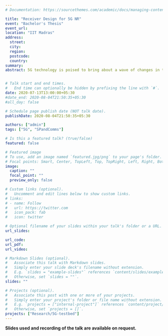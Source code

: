 ```yaml
---
# Documentation: https://sourcethemes.com/academic/docs/managing-content/

title: "Receiver Design for 5G NR"
event: "Bachelor's Thesis"
event_url:
location: "IIT Madras"
address: 
  street: 
  city: 
  region:
  postcode:
  country: 
summary: 
abstract: 5G technology is poised to bring about a wave of changes in the near future. An integral step in the process of developing 5G systems is performing extensive simulations to verify the efficacy of algorithms before they are implemented on hardware. This talk presents the theoretical framework and design parameters associated with the simulation of an end to end communication system adhering to 5G NR specifications. Particular emphasis is laid on the examination of several channel estimation and equalization techniques which provide adequate performance- measured using bit error rate at a given signal to noise ratio- in the case of a multipath fading channel. In this talk, only results for 64 QAM data with a code rate of 873/1024 in the single user, SISO case are discussed. Further, only single symbol DMRS of configuration type 1 is used. Several important directions of future work are also highlighted.  


# Talk start and end times.
#   End time can optionally be hidden by prefixing the line with `#`.
date: 2020-07-13T13:00:00+05:30
#date_end: 2020-08-04T21:50:35+05:30
#all_day: false

# Schedule page publish date (NOT talk date).
publishDate: 2020-08-04T21:50:35+05:30

authors: ["admin"]
tags: ["5G", "SPandComms"]

# Is this a featured talk? (true/false)
featured: false

# Featured image
# To use, add an image named `featured.jpg/png` to your page's folder. 
# Focal points: Smart, Center, TopLeft, Top, TopRight, Left, Right, BottomLeft, Bottom, BottomRight.
image:
  caption: ""
  focal_point: ""
  preview_only: false

# Custom links (optional).
#   Uncomment and edit lines below to show custom links.
# links:
# - name: Follow
#   url: https://twitter.com
#   icon_pack: fab
#   icon: twitter

# Optional filename of your slides within your talk's folder or a URL.
url_slides:

url_code:
url_pdf:
url_video:

# Markdown Slides (optional).
#   Associate this talk with Markdown slides.
#   Simply enter your slide deck's filename without extension.
#   E.g. `slides = "example-slides"` references `content/slides/example-slides.md`.
#   Otherwise, set `slides = ""`.
slides: ""

# Projects (optional).
#   Associate this post with one or more of your projects.
#   Simply enter your project's folder or file name without extension.
#   E.g. `projects = ["internal-project"]` references `content/project/deep-learning/index.md`.
#   Otherwise, set `projects = []`.
projects: ["Research/5G-testbed"]
---
```


__Slides used and recording of the talk are available on request.__